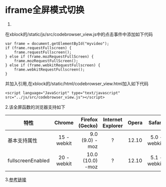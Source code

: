 iframe全屏模式切换
======
1.
在xblock的/static/js/src/codebrowser_view.js中的点击事件中添加如下代码

    var frame = document.getElementById("myvideo");
    if (frame.requestFullscreen) {
        frame.requestFullscreen();
    } else if (frame.mozRequestFullScreen) {
        frame.mozRequestFullScreen();
    } else if (frame.webkitRequestFullscreen) {
        frame.webkitRequestFullscreen();
    }
并加入引用,在xblock的/static/html/codebrowser_view.html加入如下代码

    <script language="JavaScript" type="text/javascript" src="../js/src/codebrowser_view.js"></script>



2.该全屏函数的浏览器支持如下

| 特性            | Chrome        | Firefox (Gecko)  | Internet Explorer  | Opera         | Safari    |
| --------------- |:-------------:| ----------------:|:------------------:|:-------------:| ---------:|
|基本支持属性     |15 -webkit     |9.0 (9.0) -moz    |?                   |12.10          |5.0 -webkit|
|fullscreenEnabled|20 -webkit     |10.0 (10.0) -moz  |?                   |12.10          |5.1 -webkit|


3.[参考链接](https://developer.mozilla.org/zh-CN/docs/DOM/Using_fullscreen_mode)
